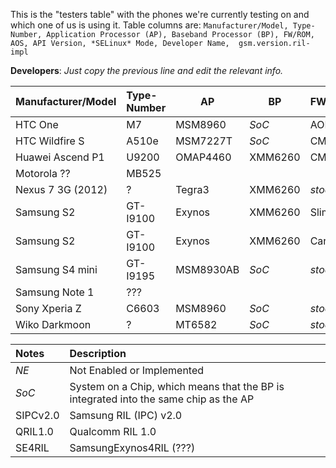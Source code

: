 This is the "testers table" with the phones we're currently testing on and which one of us is using it. Table columns are: `Manufacturer/Model, Type-Number, Application Processor (AP), Baseband Processor (BP), FW/ROM, AOS, API Version, *SELinux* Mode, Developer Name,  gsm.version.ril-impl`

**Developers**: *Just copy the previous line and edit the relevant info.*

| Manufacturer/Model    | Type-Number | AP  | BP  | FW/ROM | AOS | API | SELmode | DEV | ril-impl |
|:--------------------- |:----------- | --- | --- |:------ |:--- | --- |:------- |:--- |:-------- |
HTC One | M7 | MSM8960 | *SoC* | AOKP | KK4.4.4 | 19 | Permissive | SecUpwN | QRIL1.0
HTC Wildfire S | A510e | MSM7227T | *SoC* | CM10.1 | JB4.2.2 | 17 | *NE* | He3556 | 
Huawei Ascend P1 | U9200 | OMAP4460 | XMM6260 | CM11 | KK4.4.4 | 19 | *NE* | tobykurien |
Motorola ?? | MB525 | | | | KK4.4.4 | 19 | | tobykurien | ? |
Nexus 7 3G (2012) | ? | Tegra3 | XMM6260 | *stock* | KK4.4.4 | 19 | Enforcing| andr3jx | 
Samsung S2 | GT-I9100 | Exynos | XMM6260 | SlimKat | KK4.4.2b4 | 19 | Permissive | E:V:A | SIPCv2.0 |
Samsung S2 | GT-I9100 | Exynos | XMM6260 | Carbon | KK4.4.4 | 19 | Permissive | xLaMbChOpSx | 
Samsung S4 mini | GT-I9195 | MSM8930AB | *SoC* | *stock* | JB4.2.2 | 17 | Enforcing | E:V:A | QRIL1.0 |
Samsung Note 1 | ??? | | | | KK4.4.4 | 19 | | tobykurien | ? |
Sony Xperia Z | C6603 | MSM8960 | *SoC* | *stock* | KK4.4.4 | 19 | Enforcing | xLaMbChOpSx | 
Wiko Darkmoon | ? | MT6582 | *SoC* | *stock* | JB4.2.2 | 17 | *NE*| andr3jx | 


| Notes | Description |
|:----- |:----------- |
*NE* | Not Enabled or Implemented
*SoC* | System on a Chip, which means that the BP is integrated into the same chip as the AP
SIPCv2.0 | Samsung RIL (IPC) v2.0
QRIL1.0 | Qualcomm RIL 1.0
SE4RIL | SamsungExynos4RIL (???)
